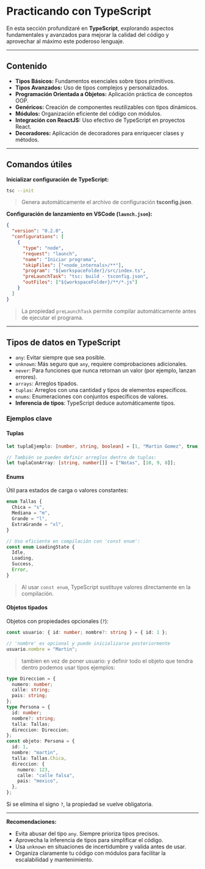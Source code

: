# Practicando con TypeScript

En esta sección profundizaré en **TypeScript**, explorando aspectos fundamentales y avanzados para mejorar la calidad del código y aprovechar al máximo este poderoso lenguaje.

---

## Contenido

- **Tipos Básicos:** Fundamentos esenciales sobre tipos primitivos.
- **Tipos Avanzados:** Uso de tipos complejos y personalizados.
- **Programación Orientada a Objetos:** Aplicación práctica de conceptos OOP.
- **Genéricos:** Creación de componentes reutilizables con tipos dinámicos.
- **Módulos:** Organización eficiente del código con módulos.
- **Integración con ReactJS:** Uso efectivo de TypeScript en proyectos React.
- **Decoradores:** Aplicación de decoradores para enriquecer clases y métodos.

---

## Comandos útiles

**Inicializar configuración de TypeScript:**

```bash
tsc --init
```

> Genera automáticamente el archivo de configuración **tsconfig.json**.

**Configuración de lanzamiento en VSCode (`launch.json`):**

```json
{
  "version": "0.2.0",
  "configurations": [
    {
      "type": "node",
      "request": "launch",
      "name": "Iniciar programa",
      "skipFiles": ["<node_internals>/**"],
      "program": "${workspaceFolder}/src/index.ts",
      "preLaunchTask": "tsc: build - tsconfig.json",
      "outFiles": ["${workspaceFolder}/**/*.js"]
    }
  ]
}
```

> La propiedad `preLaunchTask` permite compilar automáticamente antes de ejecutar el programa.

---

## Tipos de datos en TypeScript

- `any`: Evitar siempre que sea posible.
- `unknown`: Más seguro que `any`, requiere comprobaciones adicionales.
- `never`: Para funciones que nunca retornan un valor (por ejemplo, lanzan errores).
- `arrays`: Arreglos tipados.
- `tuplas`: Arreglos con una cantidad y tipos de elementos específicos.
- `enums`: Enumeraciones con conjuntos específicos de valores.
- **Inferencia de tipos**: TypeScript deduce automáticamente tipos.

### Ejemplos clave

#### Tuplas

```ts
let tuplaEjemplo: [number, string, boolean] = [1, "Martin Gomez", true];

// También se pueden definir arreglos dentro de tuplas:
let tuplaConArray: [string, number[]] = ["Notas", [10, 9, 8]];
```

#### Enums

Útil para estados de carga o valores constantes:

```ts
enum Tallas {
  Chica = "s",
  Mediana = "m",
  Grande = "l",
  ExtraGrande = "xl",
}

// Uso eficiente en compilación con 'const enum':
const enum LoadingState {
  Idle,
  Loading,
  Success,
  Error,
}
```

> Al usar `const enum`, TypeScript sustituye valores directamente en la compilación.

#### Objetos tipados

Objetos con propiedades opcionales (`?`):

```ts
const usuario: { id: number; nombre?: string } = { id: 1 };

// 'nombre' es opcional y puede inicializarse posteriormente
usuario.nombre = "Martin";
```

> tambien en vez de poner usuario: y definir todo el objeto que tendra dentro podemos usar tipos ejemplos:

```ts
type Direccion = {
  numero: number;
  calle: string;
  pais: string;
};
type Persona = {
  id: number;
  nombre?: string;
  talla: Tallas;
  direccion: Direccion;
};
const objeto: Persona = {
  id: 1,
  nombre: "martin",
  talla: Tallas.Chica,
  direccion: {
    numero: 123,
    calle: "calle falsa",
    pais: "mexico",
  },
};
```

Si se elimina el signo `?`, la propiedad se vuelve obligatoria.

---

**Recomendaciones:**

- Evita abusar del tipo `any`. Siempre prioriza tipos precisos.
- Aprovecha la inferencia de tipos para simplificar el código.
- Usa `unknown` en situaciones de incertidumbre y valida antes de usar.
- Organiza claramente tu código con módulos para facilitar la escalabilidad y mantenimiento.
